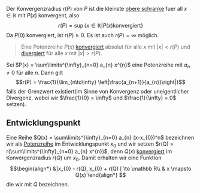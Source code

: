 
Der Konvergenzradius $r(P)$ von $P$ ist die kleinste [obere schranke](Schranken.md)
fuer all $x\in\mathbb R$ mit $P(x)$ konvergent, also
$$r(P) = \sup\lbrace x\in\mathbb R| P(x)\text{konvergiert}\rbrace$$
Da $P(0)$ konvergiert, ist $r(P) \ge 0$. Es ist auch $r(P) = \infty$ möglich.

> Eine Potenzreihe $P(x)$ [konvergiert](Konvergenz.md) absolut für alle $x$ mit $|x| < r(P)$ und [divergiert](Divergent) für alle $x$ mit $|x| > r(P)$.

Sei $P(x) = \sum\limits^{\infty}_{n=0} a_{n} x^{n}$ eine Potenzreihe mit $a_{n} \not = 0$ für alle $n$. Dann gilt
$$r(P) = \frac{1}{\lim_{n\to\infty} \left|\frac{a_{n+1}}{a_{n}}\right|}$$
falls der Grenzwert existiert(im Sinne von Konvergenz oder uneigentlicher Divergenz, wobei wir $\frac{1}{0} = \infty$ und $\frac{1}{\infty} = 0$ setzen).


## Entwicklungspunkt
Eine Reihe $Q(x) = \sum\limits^{\infty}_{n=0} a_{n} (x-x_{0})^n$ bezeichnen wir als [Potenzreihe](Potenzreihe.md) im Entwicklungspunkt $x_{0}$ und wir setzen $r(Q) = r(\sum\limits^{\infty}_{n=0} a_{n} x^{n})$, denn $Q(x)$ [konvergiert](Konvergenz.md) im Konvergenzradius $r(Q)$ um $x_{0}$. Damit erhalten wir eine Funktion
$$\begin{align*}
&]x_{0} - r(Q), x_{0} + r(Q) [ \to \mathbb R\\
& x \mapsto Q(x)
\end{align*}
$$
die wir mit $Q$ bezeichnen.


